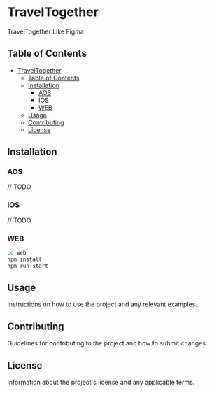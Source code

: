 # TravelTogether

TravelTogether Like Figma

## Table of Contents

- [TravelTogether](#traveltogether)
  - [Table of Contents](#table-of-contents)
  - [Installation](#installation)
    - [AOS](#aos)
    - [IOS](#ios)
    - [WEB](#web)
  - [Usage](#usage)
  - [Contributing](#contributing)
  - [License](#license)

## Installation

### AOS

// TODO

### IOS

// TODO

### WEB

```bash
cd web
npm install
npm run start
```

## Usage

Instructions on how to use the project and any relevant examples.

## Contributing

Guidelines for contributing to the project and how to submit changes.

## License

Information about the project's license and any applicable terms.
